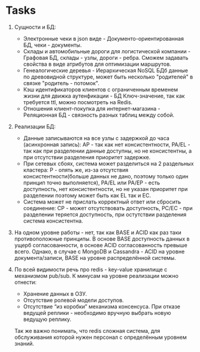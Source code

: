 # Tasks

1. Сущности и БД:
   - Электронные чеки в json виде - Документо-ориентированная БД, чеки - документы.
   - Склады и автомобильные дороги для логистической компании - Графовая БД, склады - узлы, дороги - ребра. Сможем задавать свойства в виде атрибутов для оптимизации маршрутов.
   - Генеалогические деревья - Иерархическая NoSQL БДб данные по древовидной структуре, может быть несколько "родителей" в связке "родитель - потомок".
   - Кэш идентификаторов клиентов с ограниченным временем жизни для движка аутенфикации - БД Ключ-значение, так как требуется ttl, можно посмотреть на Redis.
   - Отношения клиент-покупка для интернет-магазина - Реляционная БД - связность разных таблиц между собой.

2. Реализации БД:
   - Данные записываются на все узлы с задержкой до часа (асинхронная запись): AP - так как нет консистентности, PA/EL - так как при разделении данные доступны, но не консистентны, а при отсутствии разделения приоритет задержке.
   - При сетевых сбоях, система может разделиться на 2 раздельных кластера: P - опять же, из-за отсутствия консистентности(больше данных не дано, поэтому только один принцип точно выполняется), PA/EL или PA/EP - есть доступность, нет консистентности, но не указан приоритет при разделении поэтому может быть как EL так и EC.
   - Система может не прислать корректный ответ или сбросить соединение: CP - может отсутствовать доступность, PC/EC - при разделении теряется доступность, при остутствии разделения система консистентна.

3. На одном уровне работы - нет, так как BASE и ACID как раз таки противоположные принципы. В основе BASE доступность данных в ущерб согласованности, в основе ACID согласованность превыше всего. Однако, в случае с MongoDB и Cassandra - ACID на уровне документа/записи, BASE на уровне распределённой системы.

4. По всей видимости речь про redis - key-value хранилище с механизмом pub/sub. К минусам на уровне реализации можно отнести:
   - Хранение данных в ОЗУ.
   - Отсутствие ролевой модели доступов.
   - Отсутствие “из коробки” механизма консенсуса. При отказе ведущей реплики - необходимо вручную выбрать новую ведущую реплику.
   
   Так же важно понимать, что redis сложная система, для обслуживания которой нужен персонал с определённым уровнем знаний.